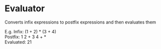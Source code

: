 # Evaluator
Converts infix expressions to postfix expressions and then evaluates them

E.g.
Infix: (1 + 2) * (3 + 4)  
Postfix: 1 2 + 3 4 + *  
Evaluated: 21

